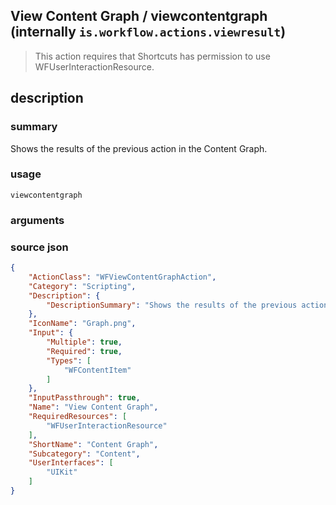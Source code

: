 
## View Content Graph / viewcontentgraph (internally `is.workflow.actions.viewresult`)


> This action requires that Shortcuts has permission to use WFUserInteractionResource.


## description
### summary
Shows the results of the previous action in the Content Graph.


### usage
`viewcontentgraph `

### arguments


### source json

```json
{
	"ActionClass": "WFViewContentGraphAction",
	"Category": "Scripting",
	"Description": {
		"DescriptionSummary": "Shows the results of the previous action in the Content Graph."
	},
	"IconName": "Graph.png",
	"Input": {
		"Multiple": true,
		"Required": true,
		"Types": [
			"WFContentItem"
		]
	},
	"InputPassthrough": true,
	"Name": "View Content Graph",
	"RequiredResources": [
		"WFUserInteractionResource"
	],
	"ShortName": "Content Graph",
	"Subcategory": "Content",
	"UserInterfaces": [
		"UIKit"
	]
}
```

